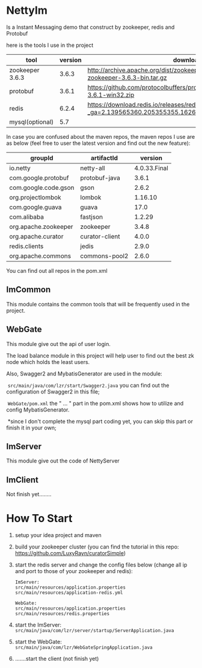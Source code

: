 

# NettyIm

Is a Instant Messaging demo that construct by zookeeper, redis and Protobuf

here is the tools I use in the project

| tool            | version | download address                                             |
| --------------- | ------- | ------------------------------------------------------------ |
| zookeeper 3.6.3 | 3.6.3   | http://archive.apache.org/dist/zookeeper/zookeeper-3.6.3/apache-zookeeper-3.6.3-bin.tar.gz |
| protobuf        | 3.6.1   | https://github.com/protocolbuffers/protobuf/releases/download/v3.6.1/protoc-3.6.1-win32.zip |
| redis           | 6.2.4   | https://download.redis.io/releases/redis-6.2.4.tar.gz?_ga=2.139565360.205355355.1626767453-1282014507.1626767453 |
| mysql(optional) | 5.7     |                                                              |



In case you are confused about the maven repos, the maven repos I use are as below (feel free to user the latest version and find out the new feature):

| groupId              | artifactId     | version      |
| -------------------- | -------------- | ------------ |
| io.netty             | netty-all      | 4.0.33.Final |
| com.google.protobuf  | protobuf-java  | 3.6.1        |
| com.google.code.gson | gson           | 2.6.2        |
| org.projectlombok    | lombok         | 1.16.10      |
| com.google.guava     | guava          | 17.0         |
| com.alibaba          | fastjson       | 1.2.29       |
| org.apache.zookeeper | zookeeper      | 3.4.8        |
| org.apache.curator   | curator-client | 4.0.0        |
| redis.clients        | jedis          | 2.9.0        |
| org.apache.commons   | commons-pool2  | 2.6.0        |

You can find out all repos  in the pom.xml

## ImCommon

This module contains the common tools that will be frequently used in the project.





## WebGate

This module give out the api of user login.

The load balance module in this project will help user to find out the best zk node which holds the least users.

Also, Swagger2 and MybatisGenerator are used in the module: 

​	`src/main/java/com/lzr/start/Swagger2.java` you can find out the configuration of Swagger2 in this file;

​	`WebGate/pom.xml` the "<build> ... </build>" part in the pom.xml shows how to utilize and config MybatisGenerator.

​	*since I don't complete the mysql part coding yet, you can skip this part or finish it in your own;



## ImServer

This module give out the code of NettyServer





## ImClient

Not finish yet........



# How To Start

1. setup your idea project and maven

2. build your zookeeper cluster (you can find the tutorial in this repo: https://github.com/LuxyRayn/curatorSimple)

3. start the redis server and change the config files below (change all ip and port to those of your zookeeper and redis):

   ```
   ImServer:
   src/main/resources/application.properties
   src/main/resources/application-redis.yml
   
   WebGate:
   src/main/resources/application.properties
   src/main/resources/redis.properties
   ```

4. start the ImServer: `src/main/java/com/lzr/server/startup/ServerApplication.java`

5. start the WebGate: `src/main/java/com/lzr/WebGateSpringApplication.java`

6. .......start the client (not finish yet)
